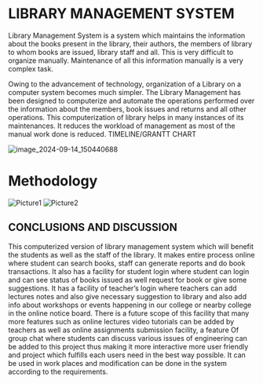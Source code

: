 # **LIBRARY MANAGEMENT SYSTEM**

Library Management System is a system which maintains the information about the books present in the library, their authors, the members of library to whom books are issued, library staff and all. This is very difficult to organize manually. Maintenance of all this information manually is a very complex task.

Owing to the advancement of technology, organization of a Library on a computer system becomes much simpler. The Library Management has been designed to computerize and automate the operations performed over the information about the members, book issues and returns and all other operations. This computerization of library helps in many instances of its maintenances. It reduces the workload of management as most of the manual work done is reduced.
TIMELINE/GRANTT CHART

![image_2024-09-14_150440688](https://github.com/user-attachments/assets/673a4a55-3e17-4974-9129-ee55746b8819)

# **Methodology**
![Picture1](https://github.com/user-attachments/assets/bbfbeb08-ff7c-431c-95a7-408d297ff50b)
![Picture2](https://github.com/user-attachments/assets/9691c2ed-ea56-43c2-9c04-416aeddb97a2)

## **CONCLUSIONS AND DISCUSSION**
   
This computerized version of library management system which will benefit the students as well as the staff of the library. It makes entire process online where student can search books, staff can generate reports and do book transactions. It also has a facility for student login where student can login and can see status of books issued as well request for book or give some suggestions. It has a facility of teacher’s login where teachers can add lectures notes and also give necessary suggestion to library and also add info about workshops or events happening in our college or nearby college in the online notice board. 
There is a future scope of this facility that many more features such as online lectures video tutorials can be added by teachers as well as online assignments submission facility, a feature Of group chat where students can discuss various issues of engineering can be added to this project thus making it more interactive more user friendly and project which fulfills each users need in the best way possible.
It can be used in work places and modification can be done in the system according to the requirements.





